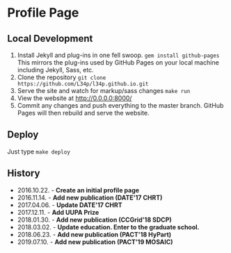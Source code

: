 # Profile Page

## Local Development

1. Install Jekyll and plug-ins in one fell swoop. `gem install github-pages` This mirrors the plug-ins used by GitHub Pages on your local machine including Jekyll, Sass, etc.
2. Clone the repository `git clone https://github.com/L34p/l34p.github.io.git`
3. Serve the site and watch for markup/sass changes `make run`
4. View the website at http://0.0.0.0:8000/
5. Commit any changes and push everything to the master branch. GitHub Pages will then rebuild and serve the website.

## Deploy
  
Just type `make deploy`

## History

- 2016.10.22. - **Create an initial profile page**  
- 2016.11.14. - **Add new publication (DATE'17 CHRT)**  
- 2017.04.06. - **Update DATE'17 CHRT**  
- 2017.12.11. - **Add UUPA Prize**  
- 2018.01.30. - **Add new publication (CCGrid'18 SDCP)**
- 2018.03.02. - **Update education. Enter to the graduate school.**
- 2018.06.23. - **Add new publication (PACT'18 HyPart)**
- 2019.07.10. - **Add new publication (PACT'19 MOSAIC)**
